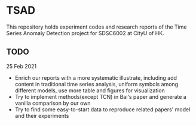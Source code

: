# TSAD

This repository holds experiment codes and research reports of the Time Series Anomaly Detection project for SDSC6002 at CityU of HK.

## TODO

25 Feb 2021

- Enrich our reports with a more systematic illustrate, including add content in traditional time series analysis, uniform symbols among different models, use more table and figures for visualization
- Try to implement methods(except TCN) in Bai's paper and generate a vanilla comparison by our own
- Try to find some easy-to-start data to reproduce related papers' model and their experiments
